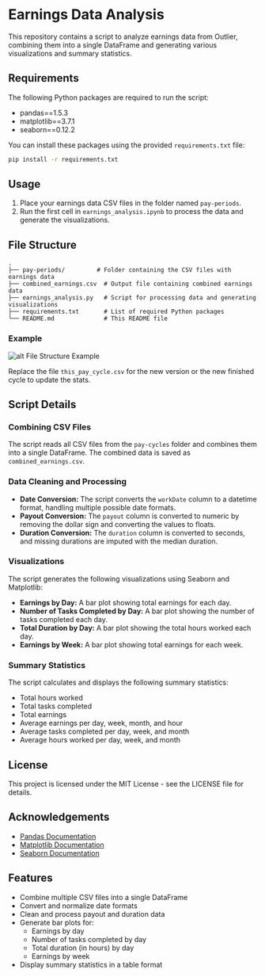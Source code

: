 # Earnings Data Analysis

This repository contains a script to analyze earnings data from Outlier, combining them into a single DataFrame and generating various visualizations and summary statistics.

## Requirements

The following Python packages are required to run the script:

- pandas==1.5.3
- matplotlib==3.7.1
- seaborn==0.12.2

You can install these packages using the provided `requirements.txt` file:

```bash
pip install -r requirements.txt
```

## Usage

1. Place your earnings data CSV files in the folder named `pay-periods`.
2. Run the first cell in `earnings_analysis.ipynb` to process the data and generate the visualizations.

## File Structure

```
.
├── pay-periods/         # Folder containing the CSV files with earnings data
├── combined_earnings.csv  # Output file containing combined earnings data
├── earnings_analysis.py   # Script for processing data and generating visualizations
├── requirements.txt       # List of required Python packages
└── README.md              # This README file
```
### Example
![alt File Structure Example](https://i.imgur.com/NTtPlpP.png)

Replace the file `this_pay_cycle.csv` for the new version or the new finished cycle to update the stats.

## Script Details

### Combining CSV Files

The script reads all CSV files from the `pay-cycles` folder and combines them into a single DataFrame. The combined data is saved as `combined_earnings.csv`.

### Data Cleaning and Processing

- **Date Conversion:** The script converts the `workDate` column to a datetime format, handling multiple possible date formats.
- **Payout Conversion:** The `payout` column is converted to numeric by removing the dollar sign and converting the values to floats.
- **Duration Conversion:** The `duration` column is converted to seconds, and missing durations are imputed with the median duration.

### Visualizations

The script generates the following visualizations using Seaborn and Matplotlib:

- **Earnings by Day:** A bar plot showing total earnings for each day.
- **Number of Tasks Completed by Day:** A bar plot showing the number of tasks completed each day.
- **Total Duration by Day:** A bar plot showing the total hours worked each day.
- **Earnings by Week:** A bar plot showing total earnings for each week.

### Summary Statistics

The script calculates and displays the following summary statistics:

- Total hours worked
- Total tasks completed
- Total earnings
- Average earnings per day, week, month, and hour
- Average tasks completed per day, week, and month
- Average hours worked per day, week, and month

## License

This project is licensed under the MIT License - see the LICENSE file for details.

## Acknowledgements

- [Pandas Documentation](https://pandas.pydata.org/pandas-docs/stable/)
- [Matplotlib Documentation](https://matplotlib.org/stable/contents.html)
- [Seaborn Documentation](https://seaborn.pydata.org/)

## Features

- Combine multiple CSV files into a single DataFrame
- Convert and normalize date formats
- Clean and process payout and duration data
- Generate bar plots for:
  - Earnings by day
  - Number of tasks completed by day
  - Total duration (in hours) by day
  - Earnings by week
- Display summary statistics in a table format